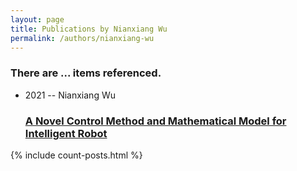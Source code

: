 ```yaml
---
layout: page
title: Publications by Nianxiang Wu
permalink: /authors/nianxiang-wu
---
```


<h3 id="number-posts">There are ... items referenced.</h3>
<ul class="post-list">
<li><span class='post-meta'>2021 -- Nianxiang Wu</span><h3><a class='post-link' href="{{ site.baseurl }}/a-novel-control-method-and-mathematical-model-for-intelligent-robot">A Novel Control Method and Mathematical Model for Intelligent Robot</a></h3></li>

</ul>
{% include count-posts.html %}
